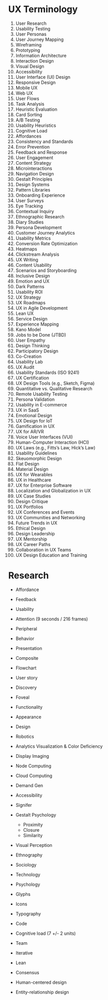 # UX Terminology

1. User Research
2. Usability Testing
3. User Personas
4. User Journey Mapping
5. Wireframing
6. Prototyping
7. Information Architecture
8. Interaction Design
9. Visual Design
10. Accessibility
11. User Interface (UI) Design
12. Responsive Design
13. Mobile UX
14. Web UX
15. User Flows
16. Task Analysis
17. Heuristic Evaluation
18. Card Sorting
19. A/B Testing
20. Usability Heuristics
21. Cognitive Load
22. Affordances
23. Consistency and Standards
24. Error Prevention
25. Feedback and Response
26. User Engagement
27. Content Strategy
28. Microinteractions
29. Navigation Design
30. Gestalt Principles
31. Design Systems
32. Pattern Libraries
33. Onboarding Experience
34. User Surveys
35. Eye Tracking
36. Contextual Inquiry
37. Ethnographic Research
38. Diary Studies
39. Persona Development
40. Customer Journey Analytics
41. Usability Metrics
42. Conversion Rate Optimization
43. Heatmaps
44. Clickstream Analysis
45. UX Writing
46. Content Usability
47. Scenarios and Storyboarding
48. Inclusive Design
49. Emotion and UX
50. Dark Patterns
51. Usability ROI
52. UX Strategy
53. UX Roadmaps
54. UX in Agile Development
55. Lean UX
56. Service Design
57. Experience Mapping
58. Kano Model
59. Jobs to be Done (JTBD)
60. User Empathy
61. Design Thinking
62. Participatory Design
63. Co-Creation
64. Usability Lab
65. UX Audit
66. Usability Standards (ISO 9241)
67. UX Certification
68. UX Design Tools (e.g., Sketch, Figma)
69. Quantitative vs. Qualitative Research
70. Remote Usability Testing
71. Persona Validation
72. Usability in E-commerce
73. UX in SaaS
74. Emotional Design
75. UX Design for IoT
76. Gamification in UX
77. UX for AR/VR
78. Voice User Interfaces (VUI)
79. Human-Computer Interaction (HCI)
80. UX Laws (e.g., Fitts’s Law, Hick’s Law)
81. Usability Guidelines
82. Skeuomorphic Design
83. Flat Design
84. Material Design
85. UX for Wearables
86. UX in Healthcare
87. UX for Enterprise Software
88. Localization and Globalization in UX
89. UX Case Studies
90. Design Critique
91. UX Portfolios
92. UX Conferences and Events
93. UX Communities and Networking
94. Future Trends in UX
95. Ethical Design
96. Design Leadership
97. UX Mentorship
98. UX Career Paths
99. Collaboration in UX Teams
100. UX Design Education and Training

# Research
- Affordance
- Feedback
- Usability
- Attention (9 seconds / 216 frames)
- Peripheral
- Behavior
- Presentation
- Composite


- Flowchart
- User story
- Discovery
- Foveal
- Functionality
- Appearance

- Design
- Robotics
- Analytics Visualization & Color Deficiency
- Display Imaging
- Node Computing
- Cloud Computing
- Demand Gen
- Accessibility
- Signifer
- Gestalt Psychology
  - Proximity
  - Closure
  - Similarity
- Visual Perception
- Ethnography
- Sociology
- Technology
- Psychology
- Glyphs
- Icons
- Typography
- Code
- Cognitive load (7 +/- 2 units)
- Team
- Iterative
- Lean
- Consensus
- Human-centered design
- Entity-relationship design
